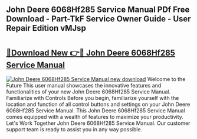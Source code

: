 ## John Deere 6068Hf285 Service Manual PDf Free Download - Part-TkF Service Owner Guide - User Repair Edition vMJsp

# <h2><a href="http://bc89108.oget.top/?id=John+Deere+6068Hf285+Service+Manual">🔗Download New 👉🔴 John Deere 6068Hf285 Service Manual</a></h2>

[![John Deere 6068Hf285 Service Manual new download](https://i.imgur.com/5g1atiW.png)](http://bc89108.oget.top/?id=John+Deere+6068Hf285+Service+Manual)
Welcome to the Future This user manual showcases the innovative features and functionalities of your new John Deere 6068Hf285 Service Manual. Familiarize with Controls Before you begin, familiarize yourself with the location and function of all control buttons and settings on your John Deere 6068Hf285 Service Manual. This John Deere 6068Hf285 Service Manual comes equipped with a wealth of features to maximize your productivity. Let's Work Together John Deere 6068Hf285 Service Manual. Our customer support team is ready to assist you in any way possible.
